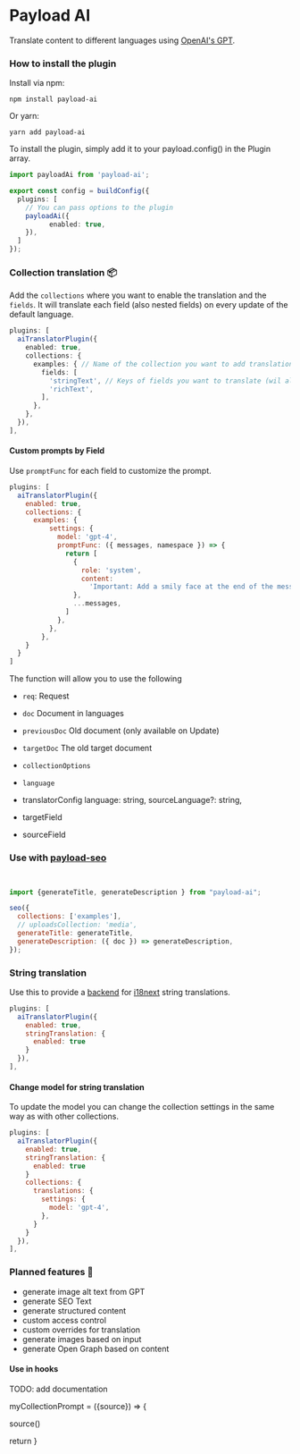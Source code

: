 # Payload AI

Translate content to different languages using [OpenAI's GPT](https://openai.com/).


### How to install the plugin

Install via npm:


```
npm install payload-ai
```

Or yarn:
```
yarn add payload-ai
```

To install the plugin, simply add it to your payload.config() in the Plugin array.

```ts
import payloadAi from 'payload-ai';

export const config = buildConfig({
  plugins: [
    // You can pass options to the plugin
    payloadAi({
		  enabled: true,
    }),
  ]
});
```

### Collection translation 📦

Add the `collections` where you want to enable the translation and the `fields`. It will translate each field (also nested fields) on every update of the default language.

```ts
plugins: [
  aiTranslatorPlugin({
    enabled: true,
    collections: {
      examples: { // Name of the collection you want to add translations
        fields: [
          'stringText', // Keys of fields you want to translate (wil also translate nested fields)
          'richText',
        ],
      },
    },
  }),
],
```


#### Custom prompts by Field

Use `promptFunc` for each field to customize the prompt.

```jsx
plugins: [
  aiTranslatorPlugin({
    enabled: true,
    collections: {
      examples: {
          settings: {
            model: 'gpt-4',
            promptFunc: ({ messages, namespace }) => {
              return [
                {
                  role: 'system',
                  content:
                    'Important: Add a smily face at the end of the message to make the AI more friendly. 😊',
                },
                ...messages,
              ]
            },
          },
        },
    }
  }
]
```


 The function will allow you to use the following

- `req`: Request
- `doc` Document in languages
-  `previousDoc` Old document (only available on Update)
-  `targetDoc` The old target document
- `collectionOptions`
- `language`
- translatorConfig
  language: string,
  sourceLanguage?: string,

- targetField
- sourceField



### Use with [payload-seo](https://payloadcms.com/docs/plugins/seo)

```jsx


import {generateTitle, generateDescription } from "payload-ai";

seo({
  collections: ['examples'],
  // uploadsCollection: 'media',
  generateTitle: generateTitle,
  generateDescription: ({ doc }) => generateDescription,
});
```

### String translation

Use this to provide a [backend](https://github.com/i18next/i18next-http-backend) for [i18next](https://www.i18next.com) string translations.


```jsx
plugins: [
  aiTranslatorPlugin({
    enabled: true,
    stringTranslation: {
      enabled: true
    }
  }),
],
```
#### Change model for string translation

To update the model you can change the collection settings in the same way as with other collections.

```jsx
plugins: [
  aiTranslatorPlugin({
    enabled: true,
    stringTranslation: {
      enabled: true
    }
    collections: {
      translations: {
        settings: {
          model: 'gpt-4',
        },
      }
    }
  }),
],
```


### Planned features 🧭

- generate image alt text from GPT
- generate SEO Text
- generate structured content
- custom access control
- custom overrides for translation
- generate images based on input
- generate Open Graph based on content

#### Use in hooks

TODO: add documentation

myCollectionPrompt = ({source}) => {

  source()

  return 
}
